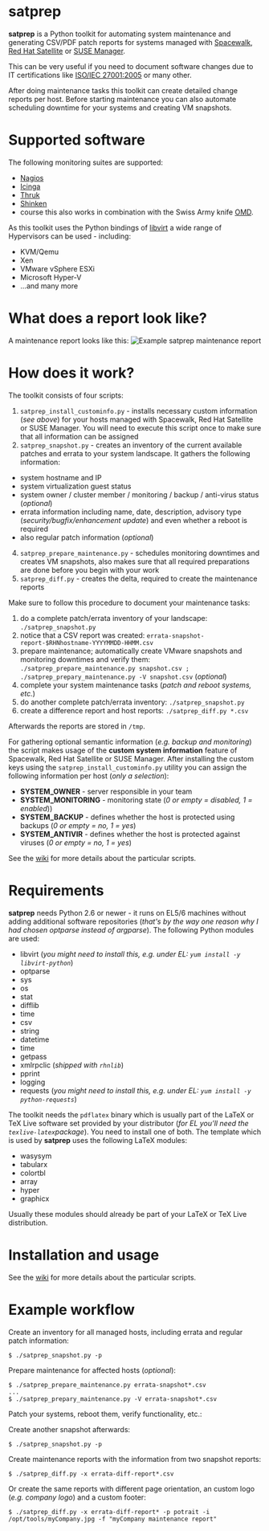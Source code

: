 satprep
=======

**satprep** is a Python toolkit for automating system maintenance and generating CSV/PDF patch reports for systems managed with [Spacewalk](http://www.spacewalkproject.org/), [Red Hat Satellite](http://www.redhat.com/products/enterprise-linux/satellite/) or [SUSE Manager](http://www.suse.com/products/suse-manager/).
 
This can be very useful if you need to document software changes due to IT certifications like [ISO/IEC 27001:2005](http://en.wikipedia.org/wiki/ISO/IEC_27001:2005) or many other.

After doing maintenance tasks this toolkit can create detailed change reports per host. Before starting maintenance  you can also automate scheduling downtime for your systems and creating VM snapshots.



Supported software
==================
The following monitoring suites are supported:
- [Nagios](http://www.nagios.org/)
- [Icinga](http://www.icinga.org/)
- [Thruk](http://www.thruk.org/)
- [Shinken](http://www.shinken-monitoring.org)
- course this also works in combination with the Swiss Army knife [OMD](http://www.omdistro.org).

As this toolkit uses the Python bindings of [libvirt](http://www.libvirt.org) a wide range of Hypervisors can be used - including:
- KVM/Qemu
- Xen
- VMware vSphere ESXi
- Microsoft Hyper-V
- ...and many more



What does a report look like?
=============================
A maintenance report looks like this:
![Example satprep maintenance report](https://raw.githubusercontent.com/stdevel/satprep/master/satprep_example_report.png "Example satprep maintenance report")



How does it work?
=================
The toolkit consists of four scripts:

1. `satprep_install_custominfo.py` - installs necessary custom information (*see above*) for your hosts managed with Spacewalk, Red Hat Satellite or SUSE Manager. You will need to execute this script once to make sure that all information can be assigned
2. `satprep_snapshot.py` - creates an inventory of the current available patches and errata to your system landscape. It gathers the following information:
  * system hostname and IP
  * system virtualization guest status
  * system owner / cluster member / monitoring / backup / anti-virus status (*optional*)
  * errata information including name, date, description, advisory type (*security/bugfix/enhancement update*) and even whether a reboot is required
  * also regular patch information (*optional*)
4. `satprep_prepare_maintenance.py` - schedules monitoring downtimes and creates VM snapshots, also makes sure that all required preparations are done before you begin with your work
3. `satprep_diff.py` - creates the delta, required to create the maintenance reports



Make sure to follow this procedure to document your maintenance tasks:
1. do a complete patch/errata inventory of your landscape: `./satprep_snapshot.py`
2. notice that a CSV report was created: `errata-snapshot-report-$RHNhostname-YYYYMMDD-HHMM.csv`
3. prepare maintenance; automatically create VMware snapshots and monitoring downtimes and verify them: `./satprep_prepare_maintenance.py snapshot.csv ; ./satprep_prepary_maintenance.py -V snapshot.csv` (*optional*)
4. complete your system maintenance tasks (*patch and reboot systems, etc.*)
5. do another complete patch/errata inventory: `./satprep_snapshot.py`
6. create a difference report and host reports: `./satprep_diff.py *.csv`

Afterwards the reports are stored in `/tmp`.

For gathering optional semantic information (*e.g. backup and monitoring*) the script makes usage of the **custom system information** feature of Spacewalk, Red Hat Satellite or SUSE Manager. After installing the custom keys using the `satprep_install_custominfo.py` utility you can assign the following information per host (*only a selection*):
* **SYSTEM_OWNER** - server responsible in your team
* **SYSTEM_MONITORING** - monitoring state (*0 or empty = disabled, 1 = enabled*))
* **SYSTEM_BACKUP** - defines whether the host is protected using backups (*0 or empty = no, 1 = yes*)
* **SYSTEM_ANTIVIR** - defines whether the host is protected against viruses (*0 or empty = no, 1 = yes*)

See the [wiki](https://github.com/stdevel/satprep/wiki) for more details about the particular scripts.



Requirements
============
**satprep** needs Python 2.6 or newer - it runs on EL5/6 machines without adding additional software repositories (*that's by the way one reason why I had chosen optparse instead of argparse*).
The following Python modules are used:
* libvirt (*you might need to install this, e.g. under EL: ``yum install -y libvirt-python``*)
* optparse
* sys
* os
* stat
* difflib
* time
* csv
* string
* datetime
* time
* getpass
* xmlrpclic (*shipped with `rhnlib`*)
* pprint
* logging
* requests (*you might need to install this, e.g. under EL: ``yum install -y python-requests``*)

The toolkit needs the `pdflatex` binary which is usually part of the LaTeX or TeX Live software set provided by your distributor (*for EL you’ll need the `texlive-latex`package*). You need to install one of both.
The template which is used by **satprep** uses the following LaTeX modules:
* wasysym
* tabularx
* colortbl
* array
* hyper
* graphicx

Usually these modules should already be part of your LaTeX or TeX Live distribution.



Installation and usage
======================
See the [wiki](https://github.com/stdevel/satprep/wiki) for more details about the particular scripts.



Example workflow
================
Create an inventory for all managed hosts, including errata and regular patch information:
```
$ ./satprep_snapshot.py -p
```
Prepare maintenance for affected hosts (*optional*):
```
$ ./satprep_prepare_maintenance.py errata-snapshot*.csv
...
$ ./satprep_prepary_maintenance.py -V errata-snapshot*.csv
```
Patch your systems, reboot them, verify functionality, etc.:

Create another snapshot afterwards:
```
$ ./satprep_snapshot.py -p
```

Create maintenance reports with the information from two snapshot reports:
```
$ ./satprep_diff.py -x errata-diff-report*.csv
```

Or create the same reports with different page orientation, an custom logo (*e.g. company logo*) and a custom footer:
```
$ ./satprep_diff.py -x errata-diff-report* -p potrait -i /opt/tools/myCompany.jpg -f "myCompany maintenance report"
```
